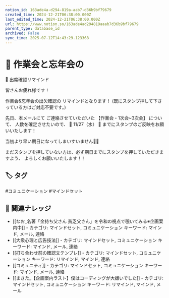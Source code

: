 ```yaml
---
notion_id: 163ade4a-d294-819a-aab7-d36b9bf79679
created_time: 2024-12-21T06:38:00.000Z
last_edited_time: 2024-12-21T06:38:00.000Z
url: https://www.notion.so/163ade4ad294819aaab7d36b9bf79679
parent_type: database_id
archived: False
sync_time: 2025-07-12T14:43:29.123368
---
```


# 🚨 作業会と忘年会の

🚨 出席確認リマインド 


皆さんお疲れ様です！

作業会&忘年会の出欠確認の
リマインドとなります！
(既にスタンプ押して下さっている方はご対応不要です。)

先日、本メールにて
ご連絡させていただいた
【作業会・1次会~3次会】
について、
人数を確定させたいので、
🚨 11/27（水） 🚨
までにスタンプのご反映をお願いいたします！

当初より早い期日になってしまいすいません🙇‍♂️

まだスタンプを押していない方は、必ず期日までにスタンプを押していただきますよう、
よろしくお願いいたします！！

## 🏷️ タグ
#コミュニケーション #マインドセット

## 🔗 関連ナレッジ
- [[なお_名著「金持ち父さん 貧乏父さん」を令和の視点で覗いてみる※企画案内中]] - カテゴリ: マインドセット, コミュニケーション キーワード: マインド, メール, 連絡
- [[大衆心理と広告技法]] - カテゴリ: マインドセット, コミュニケーション キーワード: マインド, メール, 連絡
- [[打ち合わせ前の確認文テンプレ]] - カテゴリ: マインドセット, コミュニケーション キーワード: リマインド, マインド, 連絡
- [[コミュニティ]] - カテゴリ: マインドセット, コミュニケーション キーワード: マインド, メール, 連絡
- [[まさた_【企画案内ラスト】僕はコーディングが大嫌いでした]] - カテゴリ: マインドセット, コミュニケーション キーワード: リマインド, マインド, メール
